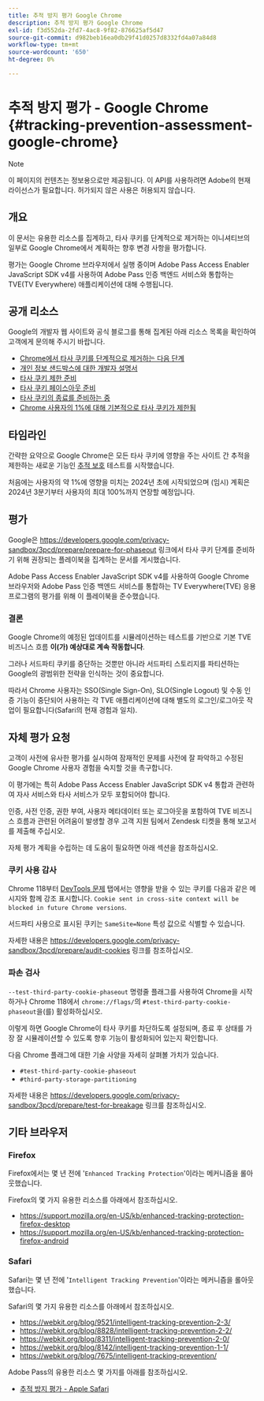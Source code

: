 ```yaml
---
title: 추적 방지 평가 Google Chrome
description: 추적 방지 평가 Google Chrome
exl-id: f3d552da-2fd7-4ac8-9f82-876625af5d47
source-git-commit: d982beb16ea0db29f41d0257d8332fd4a07a84d8
workflow-type: tm+mt
source-wordcount: '650'
ht-degree: 0%

---
```


# 추적 방지 평가 - Google Chrome {#tracking-prevention-assessment-google-chrome}

>[!NOTE]
>
>이 페이지의 컨텐츠는 정보용으로만 제공됩니다. 이 API를 사용하려면 Adobe의 현재 라이선스가 필요합니다. 허가되지 않은 사용은 허용되지 않습니다.

## 개요

이 문서는 유용한 리소스를 집계하고, 타사 쿠키를 단계적으로 제거하는 이니셔티브의 일부로 Google Chrome에서 계획하는 향후 변경 사항을 평가합니다.

평가는 Google Chrome 브라우저에서 실행 중이며 Adobe Pass Access Enabler JavaScript SDK v4를 사용하여 Adobe Pass 인증 백엔드 서비스와 통합하는 TVE(TV Everywhere) 애플리케이션에 대해 수행됩니다.

## 공개 리소스

Google의 개발자 웹 사이트와 공식 블로그를 통해 집계된 아래 리소스 목록을 확인하여 고객에게 문의해 주시기 바랍니다.

* [Chrome에서 타사 쿠키를 단계적으로 제거하는 다음 단계](https://blog.google/products/chrome/privacy-sandbox-tracking-protection/)
* [개인 정보 샌드박스에 대한 개발자 설명서](https://developers.google.com/privacy-sandbox)
* [타사 쿠키 제한 준비](https://developers.google.com/privacy-sandbox/3pcd)
* [타사 쿠키 페이스아웃 준비](https://developers.google.com/privacy-sandbox/3pcd/prepare/prepare-for-phaseout)
* [타사 쿠키의 종료를 준비하는 중](https://developers.google.com/privacy-sandbox/blog/cookie-countdown-2023oct)
* [Chrome 사용자의 1%에 대해 기본적으로 타사 쿠키가 제한됨](https://developers.google.com/privacy-sandbox/blog/cookie-countdown-2024jan)

## 타임라인

간략한 요약으로 Google Chrome은 모든 타사 쿠키에 영향을 주는 사이트 간 추적을 제한하는 새로운 기능인 [추적 보호](https://privacysandbox.com/) 테스트를 시작했습니다.

처음에는 사용자의 약 1%에 영향을 미치는 2024년 초에 시작되었으며 (임시) 계획은 2024년 3분기부터 사용자의 최대 100%까지 연장할 예정입니다.

## 평가

Google은 https://developers.google.com/privacy-sandbox/3pcd/prepare/prepare-for-phaseout 링크에서 타사 쿠키 단계를 준비하기 위해 권장되는 플레이북을 집계하는 문서를 게시했습니다.

Adobe Pass Access Enabler JavaScript SDK v4를 사용하여 Google Chrome 브라우저와 Adobe Pass 인증 백엔드 서비스를 통합하는 TV Everywhere(TVE) 응용 프로그램의 평가를 위해 이 플레이북을 준수했습니다.

### 결론

Google Chrome의 예정된 업데이트를 시뮬레이션하는 테스트를 기반으로 기본 TVE 비즈니스 흐름 **이(가) 예상대로 계속 작동합니다**.

그러나 서드파티 쿠키를 중단하는 것뿐만 아니라 서드파티 스토리지를 파티션하는 Google의 광범위한 전략을 인식하는 것이 중요합니다.

따라서 Chrome 사용자는 SSO(Single Sign-On), SLO(Single Logout) 및 수동 인증 기능이 중단되어 사용하는 각 TVE 애플리케이션에 대해 별도의 로그인/로그아웃 작업이 필요합니다(Safari의 현재 경험과 일치).

## 자체 평가 요청

고객이 사전에 유사한 평가를 실시하여 잠재적인 문제를 사전에 잘 파악하고 수정된 Google Chrome 사용자 경험을 숙지할 것을 촉구합니다.

이 평가에는 특히 Adobe Pass Access Enabler JavaScript SDK v4 통합과 관련하여 자사 서비스와 타사 서비스가 모두 포함되어야 합니다.

인증, 사전 인증, 권한 부여, 사용자 메타데이터 또는 로그아웃을 포함하여 TVE 비즈니스 흐름과 관련된 어려움이 발생할 경우 고객 지원 팀에서 Zendesk 티켓을 통해 보고서를 제출해 주십시오.

자체 평가 계획을 수립하는 데 도움이 필요하면 아래 섹션을 참조하십시오.

### 쿠키 사용 감사

Chrome 118부터 [DevTools 문제](https://developer.chrome.com/docs/devtools/issues/) 탭에서는 영향을 받을 수 있는 쿠키를 다음과 같은 메시지와 함께 강조 표시합니다. `Cookie sent in cross-site context will be blocked in future Chrome versions`.

서드파티 사용으로 표시된 쿠키는 `SameSite=None` 특성 값으로 식별할 수 있습니다.

자세한 내용은 https://developers.google.com/privacy-sandbox/3pcd/prepare/audit-cookies 링크를 참조하십시오.

### 파손 검사

`--test-third-party-cookie-phaseout` 명령줄 플래그를 사용하여 Chrome을 시작하거나 Chrome 118에서 `chrome://flags/`의 `#test-third-party-cookie-phaseout`을(를) 활성화하십시오.

이렇게 하면 Google Chrome이 타사 쿠키를 차단하도록 설정되며, 종료 후 상태를 가장 잘 시뮬레이션할 수 있도록 향후 기능이 활성화되어 있는지 확인합니다.

다음 Chrome 플래그에 대한 기술 사양을 자세히 살펴볼 가치가 있습니다.

* `#test-third-party-cookie-phaseout`
* `#third-party-storage-partitioning`

자세한 내용은 https://developers.google.com/privacy-sandbox/3pcd/prepare/test-for-breakage 링크를 참조하십시오.

## 기타 브라우저

### Firefox

Firefox에서는 몇 년 전에 &#39;`Enhanced Tracking Protection`&#39;이라는 메커니즘을 롤아웃했습니다.

Firefox의 몇 가지 유용한 리소스를 아래에서 참조하십시오.

* https://support.mozilla.org/en-US/kb/enhanced-tracking-protection-firefox-desktop
* https://support.mozilla.org/en-US/kb/enhanced-tracking-protection-firefox-android

### Safari

Safari는 몇 년 전에 &#39;`Intelligent Tracking Prevention`&#39;이라는 메커니즘을 롤아웃했습니다.

Safari의 몇 가지 유용한 리소스를 아래에서 참조하십시오.

* https://webkit.org/blog/9521/intelligent-tracking-prevention-2-3/
* https://webkit.org/blog/8828/intelligent-tracking-prevention-2-2/
* https://webkit.org/blog/8311/intelligent-tracking-prevention-2-0/
* https://webkit.org/blog/8142/intelligent-tracking-prevention-1-1/
* https://webkit.org/blog/7675/intelligent-tracking-prevention/

Adobe Pass의 유용한 리소스 몇 가지를 아래를 참조하십시오.

* [추적 방지 평가 - Apple Safari](tracking-prevention-assessment-apple-safari.md)
